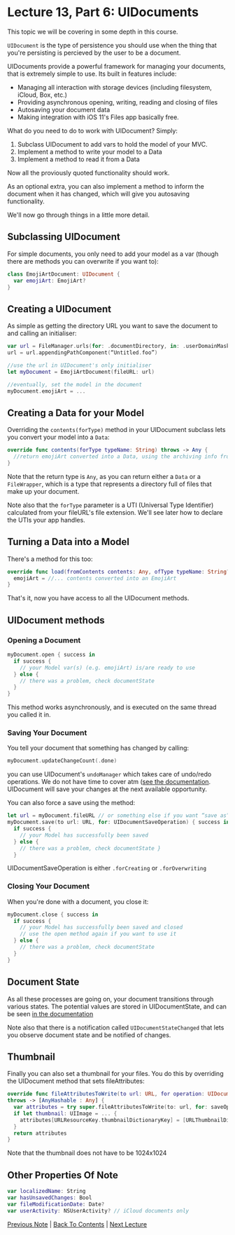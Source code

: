 # Lecture 13, Part 6: UIDocuments

This topic we will be covering in some depth in this course.

`UIDocument` is the type of persistence you should use when the thing that you're persisting is percieved by the user to be a document.

UIDocuments provide a powerful framework for managing your documents, that is extremely simple to use. Its built in features include:
* Managing all interaction with storage devices (including filesystem, iCloud, Box, etc.)
* Providing asynchronous opening, writing, reading and closing of files
* Autosaving your document data
* Making integration with iOS 11's Files app basically free.

What do you need to do to work with UIDocument? Simply: 
1. Subclass UIDocument to add vars to hold the model of your MVC.
2. Implement a method to write your model to a Data
3. Implement a method to read it from a Data

Now all the proviously quoted functionality should work.

As an optional extra, you can also implement a method to inform the document when it has changed, which will give you autosaving functionality.

We'll now go through things in a little more detail.

## Subclassing UIDocument

For simple documents, you only need to add your model as a var (though there are methods you can overwrite if you want to):

```Swift
class EmojiArtDocument: UIDocument {
  var emojiArt: EmojiArt?
}
```

## Creating a UIDocument

As simple as getting the directory URL you want to save the document to and calling an initialiser:

```Swift
var url = FileManager.urls(for: .documentDirectory, in: .userDomainMask).first! 
url = url.appendingPathComponent(“Untitled.foo”)

//use the url in UIDocument's only initialiser
let myDocument = EmojiArtDocument(fileURL: url)

//eventually, set the model in the document
myDocument.emojiArt = ...
```

## Creating a Data for your Model

Overriding the `contents(forType)` method in your UIDocument subclass lets you convert your model into a `Data`:

```Swift
override func contents(forType typeName: String) throws -> Any {
  //return emojiArt converted into a Data, using the archiving info from earlier on
}
```

Note that the return type is `Any`, as you can return either a `Data` or a `FileWrapper`, which is a type that represents a directory full of files that make up your document.

Note also that the `forType` parameter is a UTI (Universal Type Identifier) calculated from your fileURL's file extension. We'll see later how to declare the UTIs your app handles.

## Turning a Data into a Model

There's a method for this too:

```Swift
override func load(fromContents contents: Any, ofType typeName: String?) throws {
  emojiArt = //... contents converted into an EmojiArt
}
```

That's it, now you have access to all the UIDocument methods.

## UIDocument methods

### Opening a Document

```Swift
myDocument.open { success in
  if success {
    // your Model var(s) (e.g. emojiArt) is/are ready to use 
  } else {
    // there was a problem, check documentState 
  }
}
```

This method works asynchronously, and is executed on the same thread you called it in.

### Saving Your Document

You tell your document that something has changed by calling:

```Swift
myDocument.updateChangeCount(.done)
```
you can use UIDocument's `undoManager` which takes care of undo/redo operations. We do not have time to cover atm ([see the documentation](https://developer.apple.com/documentation/uikit/uidocument/1619953-undomanager). UIDocument will save your changes at the next available opportunity.

You can also force a save using the method:
```Swift
let url = myDocument.fileURL // or something else if you want “save as” 
myDocument.save(to url: URL, for: UIDocumentSaveOperation) { success in
  if success {
    // your Model has successfully been saved
  } else {
    // there was a problem, check documentState }
  }
```
UIDocumentSaveOperation is either `.forCreating` or `.forOverwriting`

### Closing Your Document

When you're done with a document, you close it:
```Swift
myDocument.close { success in
  if success {
    // your Model has successfully been saved and closed
    // use the open method again if you want to use it 
  } else {
    // there was a problem, check documentState 
  }
}
```

## Document State

As all these processes are going on, your document transitions through various states. The potential values are stored in UIDocumentState, and can be seen [in the documentation](https://developer.apple.com/documentation/uikit/uidocumentstate)

Note also that there is a notification called `UIDocumentStateChanged` that lets you observe document state and be notified of changes.

## Thumbnail

Finally you can also set a thumbnail for your files. You do this by overriding the UIDocument method that sets fileAttributes:

```Swift
override func fileAttributesToWrite(to url: URL, for operation: UIDocumentSaveOperation)
throws -> [AnyHashable : Any] {
  var attributes = try super.fileAttributesToWrite(to: url, for: saveOperation) 
  if let thumbnail: UIImage = ... {
    attributes[URLResourceKey.thumbnailDictionaryKey] = [URLThumbnailDictionaryItem.NSThumbnail1024x1024SizeKey:thumbnail]
  }
  return attributes
}
```

Note that the thumbnail does not have to be 1024x1024

## Other Properties Of Note

```Swift
var localizedName: String
var hasUnsavedChanges: Bool
var fileModificationDate: Date?
var userActivity: NSUserActivity? // iCloud documents only
```

[Previous Note](../Lecture%2013%20-%20Persistance/Part%205%20-%20Cloud%20Kit.md) | [Back To Contents](https://github.com/Firanus/stanford-iOS-lecture-notes) | [Next Lecture](../Lecture%2014%20-%20Persistence%20Demo/Part%200%20-%20Intro.md)
